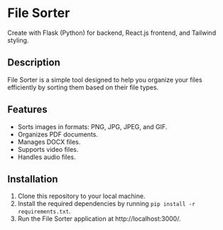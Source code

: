 # File Sorter
Create with Flask (Python) for backend, React.js frontend, and Tailwind styling.

## Description
File Sorter is a simple tool designed to help you organize your files efficiently by sorting them based on their file types.

## Features
- Sorts images in formats: PNG, JPG, JPEG, and GIF.
- Organizes PDF documents.
- Manages DOCX files.
- Supports video files.
- Handles audio files.

## Installation
1. Clone this repository to your local machine.
2. Install the required dependencies by running `pip install -r requirements.txt`.
3. Run the File Sorter application at http://localhost:3000/.
